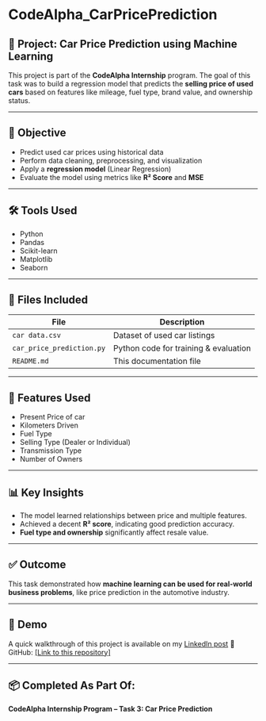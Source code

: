 # CodeAlpha_CarPricePrediction

## 🚗 Project: Car Price Prediction using Machine Learning

This project is part of the **CodeAlpha Internship** program. The goal of this task was to build a regression model that predicts the **selling price of used cars** based on features like mileage, fuel type, brand value, and ownership status.

---

## 🎯 Objective

- Predict used car prices using historical data  
- Perform data cleaning, preprocessing, and visualization  
- Apply a **regression model** (Linear Regression)  
- Evaluate the model using metrics like **R² Score** and **MSE**

---

## 🛠 Tools Used

- Python
- Pandas
- Scikit-learn
- Matplotlib
- Seaborn

---

## 📁 Files Included

| File                        | Description                                |
|-----------------------------|--------------------------------------------|
| `car data.csv`              | Dataset of used car listings               |
| `car_price_prediction.py`   | Python code for training & evaluation      |
| `README.md`                 | This documentation file                    |

---

## 🧠 Features Used

- Present Price of car  
- Kilometers Driven  
- Fuel Type  
- Selling Type (Dealer or Individual)  
- Transmission Type  
- Number of Owners  

---

## 📊 Key Insights

- The model learned relationships between price and multiple features.  
- Achieved a decent **R² score**, indicating good prediction accuracy.  
- **Fuel type and ownership** significantly affect resale value.  

---

## ✅ Outcome

This task demonstrated how **machine learning can be used for real-world business problems**, like price prediction in the automotive industry.

---

## 📸 Demo

A quick walkthrough of this project is available on my [LinkedIn post](https://www.linkedin.com/posts/shashank-srivastava-58269b281_codealpha-codealpha-machinelearning-activity-7347485104983654401-s2wv?utm_source=share&utm_medium=member_desktop&rcm=ACoAAESffnIBDh79S70FAApN1S-hCSb2FmhSRto) 
📂 GitHub: [[Link to this repository]](https://github.com/genuineinsaan/CodeAlpha_CarPricePrediction.git)

---

## 📦 Completed As Part Of:

**CodeAlpha Internship Program – Task 3: Car Price Prediction**
